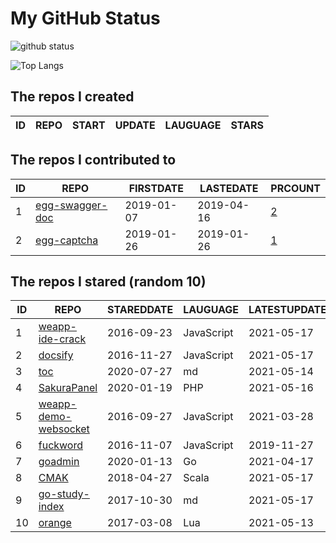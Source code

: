 # My GitHub Status

<img src="https://github-readme-stats-1.yihong0618.vercel.app/api?username=jc-lathander&show_icons=true&&&hide_title=true&count_private=true" alt="github status" />

![Top Langs](https://github-readme-stats-1.yihong0618.vercel.app/api/top-langs/?username=jc-lathander&layout=compact)

<!--START_SECTION:my_github-->
## The repos I created
| ID | REPO | START | UPDATE | LAUGUAGE | STARS |
|----|------|-------|--------|----------|-------|

## The repos I contributed to
| ID |                                REPO                                | FIRSTDATE  | LASTEDATE  |                                          PRCOUNT                                           |
|----|--------------------------------------------------------------------|------------|------------|--------------------------------------------------------------------------------------------|
|  1 | [egg-swagger-doc](https://github.com/Yanshijie-EL/egg-swagger-doc) | 2019-01-07 | 2019-04-16 | [2](https://github.com/Yanshijie-EL/egg-swagger-doc/pulls?q=is%3Apr+author%3Ajc-lathander) |
|  2 | [egg-captcha](https://github.com/Raoul1996/egg-captcha)            | 2019-01-26 | 2019-01-26 | [1](https://github.com/Raoul1996/egg-captcha/pulls?q=is%3Apr+author%3Ajc-lathander)        |

## The repos I stared (random 10)
| ID |                                  REPO                                   | STAREDDATE |  LAUGUAGE  | LATESTUPDATE |
|----|-------------------------------------------------------------------------|------------|------------|--------------|
|  1 | [weapp-ide-crack](https://github.com/gavinkwoe/weapp-ide-crack)         | 2016-09-23 | JavaScript | 2021-05-17   |
|  2 | [docsify](https://github.com/docsifyjs/docsify)                         | 2016-11-27 | JavaScript | 2021-05-17   |
|  3 | [toc](https://github.com/cncf/toc)                                      | 2020-07-27 | md         | 2021-05-14   |
|  4 | [SakuraPanel](https://github.com/ZeroDream-CN/SakuraPanel)              | 2020-01-19 | PHP        | 2021-05-16   |
|  5 | [weapp-demo-websocket](https://github.com/CFETeam/weapp-demo-websocket) | 2016-09-27 | JavaScript | 2021-03-28   |
|  6 | [fuckword](https://github.com/NextZeus/fuckword)                        | 2016-11-07 | JavaScript | 2019-11-27   |
|  7 | [goadmin](https://github.com/CrazyRocks/goadmin)                        | 2020-01-13 | Go         | 2021-04-17   |
|  8 | [CMAK](https://github.com/yahoo/CMAK)                                   | 2018-04-27 | Scala      | 2021-05-17   |
|  9 | [go-study-index](https://github.com/unknwon/go-study-index)             | 2017-10-30 | md         | 2021-05-17   |
| 10 | [orange](https://github.com/orlabs/orange)                              | 2017-03-08 | Lua        | 2021-05-13   |

<!--END_SECTION:my_github-->
